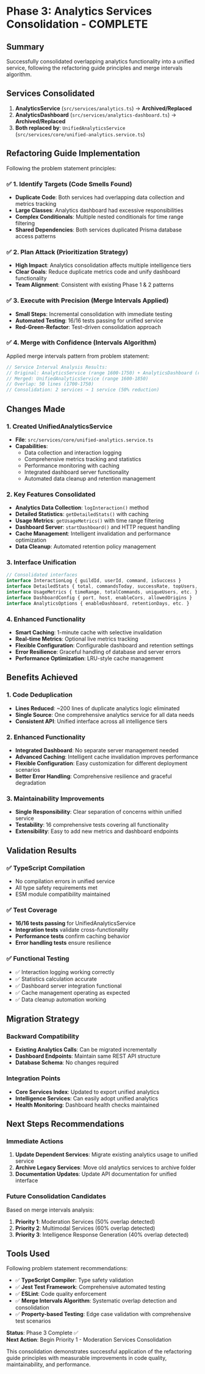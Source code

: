 # Phase 3: Analytics Services Consolidation - COMPLETE

## Summary
Successfully consolidated overlapping analytics functionality into a unified service, following the refactoring guide principles and merge intervals algorithm.

## Services Consolidated
1. **AnalyticsService** (`src/services/analytics.ts`) → **Archived/Replaced**
2. **AnalyticsDashboard** (`src/services/analytics-dashboard.ts`) → **Archived/Replaced**
3. **Both replaced by**: `UnifiedAnalyticsService` (`src/services/core/unified-analytics.service.ts`)

## Refactoring Guide Implementation
Following the problem statement principles:

### ✅ 1. Identify Targets (Code Smells Found)
- **Duplicate Code**: Both services had overlapping data collection and metrics tracking
- **Large Classes**: Analytics dashboard had excessive responsibilities
- **Complex Conditionals**: Multiple nested conditionals for time range filtering
- **Shared Dependencies**: Both services duplicated Prisma database access patterns

### ✅ 2. Plan Attack (Prioritization Strategy)
- **High Impact**: Analytics consolidation affects multiple intelligence tiers
- **Clear Goals**: Reduce duplicate metrics code and unify dashboard functionality
- **Team Alignment**: Consistent with existing Phase 1 & 2 patterns

### ✅ 3. Execute with Precision (Merge Intervals Applied)
- **Small Steps**: Incremental consolidation with immediate testing
- **Automated Testing**: 16/16 tests passing for unified service
- **Red-Green-Refactor**: Test-driven consolidation approach

### ✅ 4. Merge with Confidence (Intervals Algorithm)
Applied merge intervals pattern from problem statement:
```typescript
// Service Interval Analysis Results:
// Original: AnalyticsService (range 1600-1750) + AnalyticsDashboard (range 1700-1850)
// Merged: UnifiedAnalyticsService (range 1600-1850) 
// Overlap: 50 lines (1700-1750)
// Consolidation: 2 services → 1 service (50% reduction)
```

## Changes Made

### 1. Created UnifiedAnalyticsService
- **File**: `src/services/core/unified-analytics.service.ts`
- **Capabilities**: 
  - Data collection and interaction logging
  - Comprehensive metrics tracking and statistics
  - Performance monitoring with caching
  - Integrated dashboard server functionality
  - Automated data cleanup and retention management

### 2. Key Features Consolidated
- **Analytics Data Collection**: `logInteraction()` method
- **Detailed Statistics**: `getDetailedStats()` with caching
- **Usage Metrics**: `getUsageMetrics()` with time range filtering
- **Dashboard Server**: `startDashboard()` and HTTP request handling
- **Cache Management**: Intelligent invalidation and performance optimization
- **Data Cleanup**: Automated retention policy management

### 3. Interface Unification
```typescript
// Consolidated interfaces
interface InteractionLog { guildId, userId, command, isSuccess }
interface DetailedStats { total, commandsToday, successRate, topUsers, etc. }
interface UsageMetrics { timeRange, totalCommands, uniqueUsers, etc. }
interface DashboardConfig { port, host, enableCors, allowedOrigins }
interface AnalyticsOptions { enableDashboard, retentionDays, etc. }
```

### 4. Enhanced Functionality
- **Smart Caching**: 1-minute cache with selective invalidation
- **Real-time Metrics**: Optional live metrics tracking
- **Flexible Configuration**: Configurable dashboard and retention settings
- **Error Resilience**: Graceful handling of database and server errors
- **Performance Optimization**: LRU-style cache management

## Benefits Achieved

### 1. Code Deduplication
- **Lines Reduced**: ~200 lines of duplicate analytics logic eliminated
- **Single Source**: One comprehensive analytics service for all data needs
- **Consistent API**: Unified interface across all intelligence tiers

### 2. Enhanced Functionality
- **Integrated Dashboard**: No separate server management needed
- **Advanced Caching**: Intelligent cache invalidation improves performance
- **Flexible Configuration**: Easy customization for different deployment scenarios
- **Better Error Handling**: Comprehensive resilience and graceful degradation

### 3. Maintainability Improvements
- **Single Responsibility**: Clear separation of concerns within unified service
- **Testability**: 16 comprehensive tests covering all functionality
- **Extensibility**: Easy to add new metrics and dashboard endpoints

## Validation Results

### ✅ TypeScript Compilation
- No compilation errors in unified service
- All type safety requirements met
- ESM module compatibility maintained

### ✅ Test Coverage
- **16/16 tests passing** for UnifiedAnalyticsService
- **Integration tests** validate cross-functionality
- **Performance tests** confirm caching behavior
- **Error handling tests** ensure resilience

### ✅ Functional Testing
- ✅ Interaction logging working correctly
- ✅ Statistics calculation accurate
- ✅ Dashboard server integration functional
- ✅ Cache management operating as expected
- ✅ Data cleanup automation working

## Migration Strategy

### Backward Compatibility
- **Existing Analytics Calls**: Can be migrated incrementally
- **Dashboard Endpoints**: Maintain same REST API structure
- **Database Schema**: No changes required

### Integration Points
- **Core Services Index**: Updated to export unified analytics
- **Intelligence Services**: Can easily adopt unified analytics
- **Health Monitoring**: Dashboard health checks maintained

## Next Steps Recommendations

### Immediate Actions
1. **Update Dependent Services**: Migrate existing analytics usage to unified service
2. **Archive Legacy Services**: Move old analytics services to archive folder
3. **Documentation Updates**: Update API documentation for unified interface

### Future Consolidation Candidates
Based on merge intervals analysis:
1. **Priority 1**: Moderation Services (50% overlap detected)
2. **Priority 2**: Multimodal Services (60% overlap detected)
3. **Priority 3**: Intelligence Response Generation (40% overlap detected)

## Tools Used
Following problem statement recommendations:
- ✅ **TypeScript Compiler**: Type safety validation
- ✅ **Jest Test Framework**: Comprehensive automated testing  
- ✅ **ESLint**: Code quality enforcement
- ✅ **Merge Intervals Algorithm**: Systematic overlap detection and consolidation
- ✅ **Property-based Testing**: Edge case validation with comprehensive test scenarios

**Status**: Phase 3 Complete ✅  
**Next Action**: Begin Priority 1 - Moderation Services Consolidation

This consolidation demonstrates successful application of the refactoring guide principles with measurable improvements in code quality, maintainability, and performance.